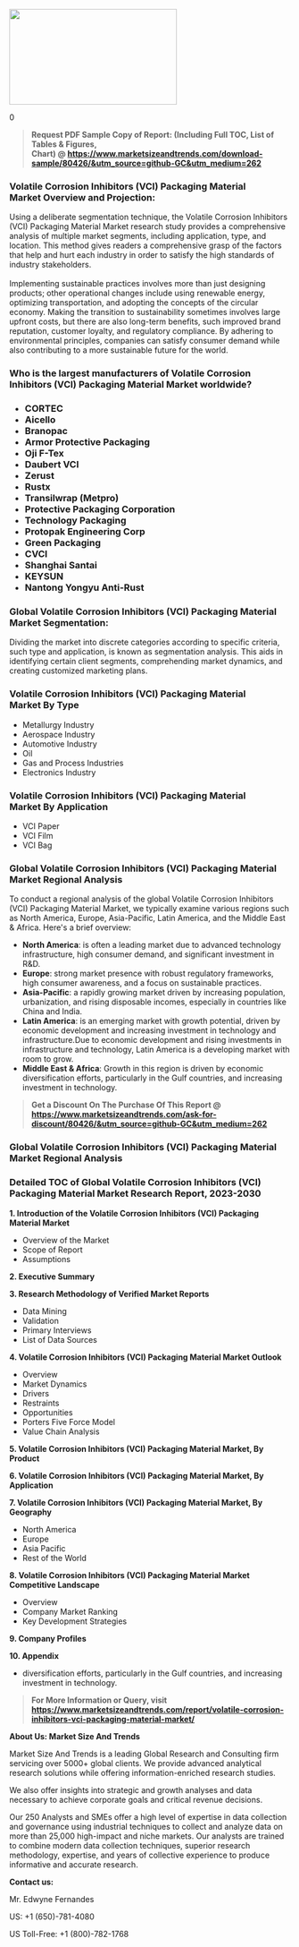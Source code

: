 <p><img class="alignnone size-medium wp-image-20088" src="https://ffe5etoiles.com/wp-content/uploads/2024/12/MST1-300x171.png" alt="" width="300" height="171" /></p>0</p><blockquote id="" class=""><strong>Request PDF Sample Copy of Report: (Including Full TOC, List of Tables &amp; Figures, Chart)&nbsp;@&nbsp;<strong><a href="https://www.marketsizeandtrends.com/download-sample/80426/&utm_source=github-GC&utm_medium=262" target="_blank">https://www.marketsizeandtrends.com/download-sample/80426/&utm_source=github-GC&utm_medium=262</a></strong></strong></blockquote><h3 id="" class="">Volatile Corrosion Inhibitors (VCI) Packaging Material Market&nbsp;Overview and Projection:</h3><p id="" class="">Using a deliberate segmentation technique, the Volatile Corrosion Inhibitors (VCI) Packaging Material Market research study provides a comprehensive analysis of multiple market segments, including application, type, and location. This method gives readers a comprehensive grasp of the factors that help and hurt each industry in order to satisfy the high standards of industry stakeholders. <br /> <br />Implementing sustainable practices involves more than just designing products; other operational changes include using renewable energy, optimizing transportation, and adopting the concepts of the circular economy. Making the transition to sustainability sometimes involves large upfront costs, but there are also long-term benefits, such improved brand reputation, customer loyalty, and regulatory compliance. By adhering to environmental principles, companies can satisfy consumer demand while also contributing to a more sustainable future for the world.</p><h3 id="" class="">Who is the largest manufacturers of&nbsp;Volatile Corrosion Inhibitors (VCI) Packaging Material Market worldwide?</h3><h3 class=""><p><ul><li>CORTEC </li><li> Aicello </li><li> Branopac </li><li> Armor Protective Packaging </li><li> Oji F-Tex </li><li> Daubert VCI </li><li> Zerust </li><li> Rustx </li><li> Transilwrap (Metpro) </li><li> Protective Packaging Corporation </li><li> Technology Packaging </li><li> Protopak Engineering Corp </li><li> Green Packaging </li><li> CVCI </li><li> Shanghai Santai </li><li> KEYSUN </li><li> Nantong Yongyu Anti-Rust</li></ul></p></h3><h3 id="" class="">Global&nbsp;Volatile Corrosion Inhibitors (VCI) Packaging Material Market Segmentation:</h3><p id="" class="">Dividing the market into discrete categories according to specific criteria, such type and application, is known as segmentation analysis. This aids in identifying certain client segments, comprehending market dynamics, and creating customized marketing plans.</p><h3 id="" class="">Volatile Corrosion Inhibitors (VCI) Packaging Material Market&nbsp;By Type</h3><p><p><ul><li>Metallurgy Industry </li><li> Aerospace Industry </li><li> Automotive Industry </li><li> Oil </li><li> Gas and Process Industries </li><li> Electronics Industry</p></li></ul></p></p><h3 id="" class="">Volatile Corrosion Inhibitors (VCI) Packaging Material Market&nbsp;By Application</h3><p class=""><p><ul><li>VCI Paper </li><li> VCI Film </li><li> VCI Bag</li></ul></p></p><h3 id="" class="">Global Volatile Corrosion Inhibitors (VCI) Packaging Material Market Regional Analysis</h3><p id="" class="">To conduct a regional analysis of the global Volatile Corrosion Inhibitors (VCI) Packaging Material Market, we typically examine various regions such as North America, Europe, Asia-Pacific, Latin America, and the Middle East &amp; Africa. Here's a brief overview:</p><ul><li><strong>North America</strong>: is often a leading market due to advanced technology infrastructure, high consumer demand, and significant investment in R&amp;D.</li><li><strong>Europe</strong>: strong market presence with robust regulatory frameworks, high consumer awareness, and a focus on sustainable practices.</li><li><strong>Asia-Pacific</strong>: a rapidly growing market driven by increasing population, urbanization, and rising disposable incomes, especially in countries like China and India.</li><li><strong>Latin America</strong>: is an emerging market with growth potential, driven by economic development and increasing investment in technology and infrastructure.Due to economic development and rising investments in infrastructure and technology, Latin America is a developing market with room to grow.</li><li><strong>Middle East &amp; Africa</strong>: Growth in this region is driven by economic diversification efforts, particularly in the Gulf countries, and increasing investment in technology.</li></ul><blockquote id="" class=""><strong>Get a Discount On The Purchase Of This Report @ <strong><a href="https://www.marketsizeandtrends.com/ask-for-discount/80426/&utm_source=github-GC&utm_medium=262" target="_blank">https://www.marketsizeandtrends.com/ask-for-discount/80426/&utm_source=github-GC&utm_medium=262</a></strong></strong></blockquote><h3 id="" class="">Global Volatile Corrosion Inhibitors (VCI) Packaging Material Market Regional Analysis</h3><h3 id="" class="">Detailed TOC of Global Volatile Corrosion Inhibitors (VCI) Packaging Material Market Research Report, 2023-2030</h3><p id="" class=""><strong>1. Introduction of the Volatile Corrosion Inhibitors (VCI) Packaging Material Market</strong></p><ul><li>Overview of the Market</li><li>Scope of Report</li><li>Assumptions</li></ul><p id="" class=""><strong>2. Executive Summary</strong></p><p id="" class=""><strong>3. Research Methodology of Verified Market Reports</strong></p><ul><li>Data Mining</li><li>Validation</li><li>Primary Interviews</li><li>List of Data Sources</li></ul><p id="" class=""><strong>4. Volatile Corrosion Inhibitors (VCI) Packaging Material Market Outlook</strong></p><ul><li>Overview</li><li>Market Dynamics</li><li>Drivers</li><li>Restraints</li><li>Opportunities</li><li>Porters Five Force Model</li><li>Value Chain Analysis</li></ul><p id="" class=""><strong>5. Volatile Corrosion Inhibitors (VCI) Packaging Material Market, By Product</strong></p><p id="" class=""><strong>6. Volatile Corrosion Inhibitors (VCI) Packaging Material Market, By Application</strong></p><p id="" class=""><strong>7. Volatile Corrosion Inhibitors (VCI) Packaging Material Market, By Geography</strong></p><ul><li>North America</li><li>Europe</li><li>Asia Pacific</li><li>Rest of the World</li></ul><p id="" class=""><strong>8. Volatile Corrosion Inhibitors (VCI) Packaging Material Market Competitive Landscape</strong></p><ul><li>Overview</li><li>Company Market Ranking</li><li>Key Development Strategies</li></ul><p id="" class=""><strong>9. Company Profiles</strong></p><p id="" class=""><strong>10. Appendix</strong></p><ul><li>diversification efforts, particularly in the Gulf countries, and increasing investment in technology.</li></ul><blockquote id="" class=""><strong>For More Information or Query, visit <strong><strong><a href="https://www.marketsizeandtrends.com/report/volatile-corrosion-inhibitors-vci-packaging-material-market/" target="_blank">https://www.marketsizeandtrends.com/report/volatile-corrosion-inhibitors-vci-packaging-material-market/</a></strong></strong></strong></blockquote><p id="" class=""><strong>About Us: Market Size And Trends</strong></p><p id="" class="">Market Size And Trends is a leading Global Research and Consulting firm servicing over 5000+ global clients. We provide advanced analytical research solutions while offering information-enriched research studies.</p><p id="" class="">We also offer insights into strategic and growth analyses and data necessary to achieve corporate goals and critical revenue decisions.</p><p id="" class="">Our 250 Analysts and SMEs offer a high level of expertise in data collection and governance using industrial techniques to collect and analyze data on more than 25,000 high-impact and niche markets. Our analysts are trained to combine modern data collection techniques, superior research methodology, expertise, and years of collective experience to produce informative and accurate research.</p><p id="" class=""><strong>Contact us:</strong></p><p id="" class="">Mr. Edwyne Fernandes</p><p id="" class="">US: +1 (650)-781-4080</p><p id="" class="">US Toll-Free: +1 (800)-782-1768</p>
